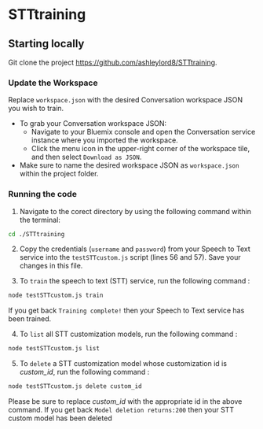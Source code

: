 # STTtraining

## Starting locally
Git clone the project https://github.com/ashleylord8/STTtraining.

### Update the Workspace
Replace `workspace.json` with the desired Conversation workspace JSON you wish to train.
  * To grab your Conversation workspace JSON:
    - Navigate to your Bluemix console and open the Conversation service instance where you imported the workspace.
    - Click the menu icon in the upper-right corner of the workspace tile, and then select `Download as JSON`.
  * Make sure to name the desired workspace JSON as `workspace.json` within the project folder.

### Running the code
1. Navigate to the corect directory by using the following command within the terminal:

  ```bash
  cd ./STTtraining
  ```
2. Copy the credentials (`username` and `password`) from your Speech to Text service into the `testSTTcustom.js` script (lines 56 and 57). Save your changes in this file. 

3. To `train` the speech to text (STT) service, run the following command :

  ```bash
  node testSTTcustom.js train
  ```
If you get back `Training complete!` then your Speech to Text service has been trained.

4. To `list` all STT customization models, run the following command :

  ```bash
  node testSTTcustom.js list
  ```
5. To `delete` a STT customization model whose customization id is *custom_id*, run the following command :

  ```bash
  node testSTTcustom.js delete custom_id
  ```
Please be sure to replace *custom_id* with the appropriate id in the above command.
If you get back `Model deletion returns:200` then your STT custom model has been deleted